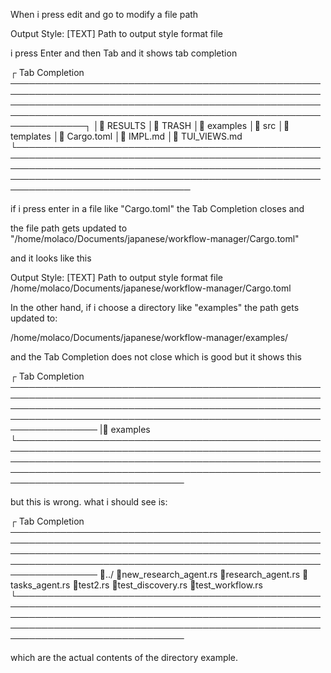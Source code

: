 
When i press edit and go to modify a file path

Output Style:
[TEXT] Path to output style format file
<empty> 

i press Enter and then Tab and it shows tab completion

┌ Tab Completion ────────────────────────────────────────────────────────────────────────────────────────────────────────────────────────────────────────────────────────────────────────────────────────────────────────────────────┐ 
│📁 RESULTS
│📁 TRASH
│📁 examples
│📁 src
│📁 templates
│📄 Cargo.toml
│📄 IMPL.md
│📄 TUI_VIEWS.md
└────────────────────────────────────────────────────────────────────────────────────────────────────────────────────────────────────────────────────────────────────────────────────────────────────────────────────────────────────

if i press enter in a file like "Cargo.toml" the Tab Completion closes and

the file path gets updated to "/home/molaco/Documents/japanese/workflow-manager/Cargo.toml"

and it looks like this

Output Style:
[TEXT] Path to output style format file
/home/molaco/Documents/japanese/workflow-manager/Cargo.toml

In the other hand, if i choose a directory like "examples" the path gets updated to:

/home/molaco/Documents/japanese/workflow-manager/examples/

and the Tab Completion does not close which is good but it shows this

┌ Tab Completion ──────────────────────────────────────────────────────────────────────────────────────────────────────────────────────────────────────────────────────────────────────────────────────────────────────────────────────
|📁 examples
└───────────────────────────────────────────────────────────────────────────────────────────────────────────────────────────────────────────────────────────────────────────────────────────────────────────────────────────────────

but this is wrong. what i should see is:

┌ Tab Completion ──────────────────────────────────────────────────────────────────────────────────────────────────────────────────────────────────────────────────────────────────────────────────────────────────────────────────────
📁../
📄new_research_agent.rs
📄research_agent.rs
📄tasks_agent.rs
📄test2.rs
📄test_discovery.rs
📄test_workflow.rs
└───────────────────────────────────────────────────────────────────────────────────────────────────────────────────────────────────────────────────────────────────────────────────────────────────────────────────────────────────

which are the actual contents of the directory example.

